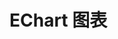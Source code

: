 # EChart 图表

<div id="ex-echart-01">
  <chart :options="polar"></chart>
</div>
<style>
.echarts {
  height: 600px;
  width: 1024px;
}
</style>
<script>
var polar = {
    title: {
        text: '堆叠区域图'
    },
    tooltip : {
        trigger: 'axis',
        axisPointer: {
            type: 'cross',
            label: {
                backgroundColor: '#6a7985'
            }
        }
    },
    legend: {
        data:['邮件营销','联盟广告','视频广告','直接访问','搜索引擎']
    },
    toolbox: {
        feature: {
            saveAsImage: {}
        }
    },
    grid: {
        left: '3%',
        right: '4%',
        bottom: '3%',
        containLabel: true
    },
    xAxis : [
        {
            type : 'category',
            boundaryGap : false,
            data : ['周一','周二','周三','周四','周五','周六','周日']
        }
    ],
    yAxis : [
        {
            type : 'value'
        }
    ],
    series : [
        {
            name:'邮件营销',
            type:'line',
            stack: '总量',
            areaStyle: {normal: {}},
            data:[120, 132, 101, 134, 90, 230, 210]
        },
        {
            name:'联盟广告',
            type:'line',
            stack: '总量',
            areaStyle: {normal: {}},
            data:[220, 182, 191, 234, 290, 330, 310]
        },
        {
            name:'视频广告',
            type:'line',
            stack: '总量',
            areaStyle: {normal: {}},
            data:[150, 232, 201, 154, 190, 330, 410]
        },
        {
            name:'直接访问',
            type:'line',
            stack: '总量',
            areaStyle: {normal: {}},
            data:[320, 332, 301, 334, 390, 330, 320]
        },
        {
            name:'搜索引擎',
            type:'line',
            stack: '总量',
            label: {
                normal: {
                    show: true,
                    position: 'top'
                }
            },
            areaStyle: {normal: {}},
            data:[820, 932, 901, 934, 1290, 1330, 1320]
        }
    ]
}
var ex_echart_01 = new Vue({
  el: '#ex-echart-01',
  data: function () {
    return {polar: polar}
  }
})
</script>
<div id="ex-echart-02">
  <chart ref="chart" :options="polar"></chart>
</div>
<style>
.echarts {
  height: 600px;
  width: 1024px;
}
</style>
<script>
var polar = {
    title: {
        text: '图表示例',
        left: 'center'
    },
    toolbox: {
        feature: {
            saveAsImage: {},
            magicType: {
                type: ['line', 'bar']
            }
        },
    },
    xAxis: {
        type: 'category',
        data: ['Mon', 'Tue', 'Wed', 'Thu', 'Fri', 'Sat', 'Sun']
    },
    yAxis: {
        type: 'value'
    },
    series: [{
        data: [820, 932, 901, 934, 1290, 1330, 1320],
        type: 'line'
    }]
}
var ex_echart_02 = new Vue({
  el: '#ex-echart-02',
  data: function () {
    return {polar: polar}
  },
  mounted: function () {
      setTimeout(function(){
        ex_echart_02.$refs.chart.mergeOptions({
            series: [{
                data: [120, 460, 320, 560, 820, 932, 901],
                type: 'line'
            }]
        })
      }, 5000)
  }
})
</script>